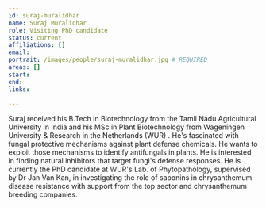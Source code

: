 ```yaml
---
id: suraj-muralidhar
name: Suraj Muralidhar
role: Visiting PhD candidate
status: current
affiliations: []
email:
portrait: /images/people/suraj-muralidhar.jpg # REQUIRED
areas: []
start:
end:
links:

---
```


Suraj received his B.Tech in Biotechnology from the Tamil Nadu Agricultural University in India and his MSc in Plant Biotechnology from Wageningen University & Research in the Netherlands (WUR) . He's fascinated with fungal protective mechanisms against plant defense chemicals. He wants to exploit those mechanisms to identify antifungals in plants. He is interested in finding natural inhibitors that target fungi's defense responses. He is currently the PhD candidate at WUR's Lab. of Phytopathology, supervised by Dr Jan Van Kan, in investigating the role of saponins in chrysanthemum disease resistance with support from the top sector and chrysanthemum breeding companies.